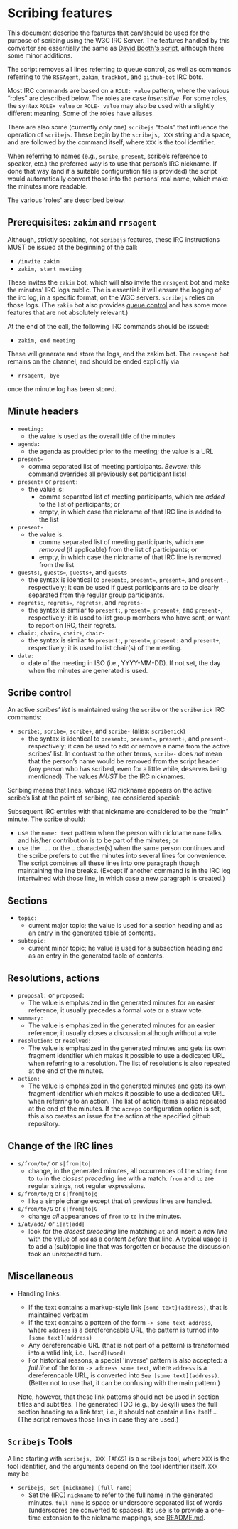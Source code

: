 # Scribing features

This document describe the features that can/should be used for the purpose of scribing using the W3C IRC Server. The features handled by this converter are essentially the same as [David Booth's script](https://dev.w3.org/2002/scribe/scribedoc.htm), although there some minor additions.

The script removes all lines referring to queue control, as well as commands referring to the `RSSAgent`, `zakim`, `trackbot`, and `github-bot` IRC bots.

Most IRC commands are based on a `ROLE: value` pattern, where the various “roles” are described below. The roles are case _insensitive_. For some roles, the syntax `ROLE+ value` or `ROLE- value` may also be used with a slightly different meaning. Some of the roles have aliases.

There are also some (currently only one) `scribejs` “tools” that influence the operation of `scribejs`. These begin by the `scribejs, XXX` string and a space, and are followed by the command itself, where `XXX` is the tool identifier.

When referring to names (e.g., `scribe`, `present`, scribe’s reference to speaker, etc.) the preferred way is to use that person’s IRC nickname. If done that way (and if a suitable configuration file is provided) the script would automatically convert those into the persons’ real name, which make the minutes more readable.

The various 'roles' are described below.

## Prerequisites: `zakim` and `rrsagent`

Although, strictly speaking, not `scribejs` features, these IRC instructions MUST be issued at the beginning of the call:

* `/invite zakim`
* `zakim, start meeting`

These invites the `zakim` bot, which will also invite the `rrsagent` bot and make the minutes' IRC logs public. The is essential: it will ensure the logging of the irc log, in a specific format, on the W3C servers. `scribejs` relies on those logs. (The `zakim` bot also provides [queue control](https://www.w3.org/2001/12/zakim-irc-bot.html) and has some more features that are not absolutely relevant.)

At the end of the call, the following IRC commands should be issued:

* `zakim, end meeting`

These will generate and store the logs, end the zakim bot. The `rssagent` bot remains on the channel, and should be ended explicitly via

* `rrsagent, bye`

once the minute log has been stored.

## Minute headers

* `meeting:`
    * the value is used as the overall title of the minutes
* `agenda:`
    * the agenda as provided prior to the meeting; the value is a URL
* `present=`
    * comma separated list of meeting participants. *Beware:* this command overrides all previously set participant lists!
* `present+` or `present:`
    * the value is:
        * comma separated list of meeting participants, which are *added* to the list of participants; or
        * empty, in which case the nickname of that IRC line is added to the list
* `present-`
    * the value is:
        * comma separated list of meeting participants, which are *removed* (if applicable) from the list of participants; or
        * empty, in which case the nickname of that IRC line is removed from the list
* `guests:`, `guests=`, `guests+`, and `guests-`
    * the syntax is identical to `present:`, `present=`, `present+`, and `present-`, respectively; it can be used if guest participants are to be clearly separated from the regular group participants.
* `regrets:`, `regrets=`, `regrets+`, and `regrets-`
    * the syntax is similar to  `present:`, `present=`, `present+`, and `present-`, respectively; it is used to list group members who have sent, or want to report on IRC, their regrets.
* `chair:`, `chair=`, `chair+`, `chair-`
    * the syntax is similar to  `present:`, `present=`,  `present:` and `present+`, respectively; it is used to list chair(s) of the meeting.
* `date:`
    * date of the meeting in ISO (i.e., YYYY-MM-DD). If not set, the day when the minutes are generated is used.

## Scribe control

An active _scribes’ list_ is maintained using the `scribe` or the `scribenick` IRC commands:

* `scribe:`, `scribe=`, `scribe+`, and `scribe-` (alias: `scribenick`)
    * the syntax is identical to `present:`, `present=`, `present+`, and `present-`, respectively; it can be used to add or remove a name from the active scribes’ list. In contrast to the other terms, `scribe-` does _not_ mean that the person’s name would be removed from the script header (any person who has scribed, even for a little while, deserves being mentioned). The values _MUST_ be the IRC nicknames.

Scribing means that lines, whose IRC nickname appears on the active scribe’s list at the point of scribing, are considered special:

Subsequent IRC entries with that nickname are considered to be the “main” minute. The scribe should:

* use the `name: text` pattern when the person with nickname `name` talks and his/her contribution is to be part of the minutes; or
* use the `...` or the `…` character(s) when the same person continues and the scribe prefers to cut the minutes into several lines for convenience. The script combines all these lines into one paragraph though maintaining the line breaks. (Except if another command is in the IRC log intertwined with those line, in which case a new paragraph is created.)

## Sections

* `topic:`
    * current major topic; the value is used for a section heading and as an entry in the generated table of contents.
* `subtopic:`
    * current minor topic; he value is used for a subsection heading and as an entry in the generated table of contents.

## Resolutions, actions

* `proposal:` or `proposed:`
    * The value is emphasized in the generated minutes for an easier reference; it usually precedes a formal vote or a straw vote.
* `summary:`
    * The value is emphasized in the generated minutes for an easier reference; it usually closes a discussion although without a vote.
* `resolution:` or `resolved:`
    * The value is emphasized in the generated minutes and gets its own fragment identifier which makes it possible to use a dedicated URL when referring to a resolution. The list of resolutions is also repeated at the end of the minutes.
* `action:`
    * The value is emphasized in the generated minutes and gets its own fragment identifier which makes it possible to use a dedicated URL when referring to an action. The list of action items is also repeated at the end of the minutes. If the `acrepo` configuration option is set, this also creates an issue for the action at the specified github repository.

## Change of the IRC lines

* `s/from/to/` or `s|from|to|`
    * change, in the generated minutes, all occurrences of the string `from` to `to` in the _closest preceding_ line with a match. `from` and `to` are regular strings, not regular expressions.
* `s/from/to/g` or `s|from|to|g`
    * like a simple change except that *all* previous lines are handled.
* `s/from/to/G` or `s|from|to|G`
    * change *all* appearances of `from` to `to` in the minutes.
* `i/at/add/` or `i|at|add|`
    * look for the _closest preceding_ line matching `at` and insert a *new line* with the value of `add` as a content *before* that line. A typical usage is to add a (sub)topic line that was forgotten or because the discussion took an unexpected turn.

## Miscellaneous

* Handling links:
    * If the text contains a markup-style link `[some text](address)`, that is maintained verbatim
    * If the text contains a pattern of the form `-> some text address`, where `address` is a dereferencable URL, the pattern is turned into `[some text](address)`
    * Any dereferencable URL (that is not part of a pattern) is transformed into a valid link, i.e., `[word](word)`
    * For historical reasons, a special 'inverse' pattern is also accepted: a _full line_ of the form `-> address some text`, where `address` is a dereferencable URL, is converted into `See [some text](address)`. (Better not to use that, it can be confusing with the main pattern.)

    Note, however, that these link patterns should not be used in section titles and subtitles. The generated TOC (e.g., by Jekyll) uses the full section heading as a link text, i.e., it should not contain a link itself... (The script removes those links in case they are used.)

## `Scribejs` Tools

A line starting with `scribejs, XXX [ARGS]` is a `scribejs` tool, where `XXX` is the tool identifier, and the arguments depend on the tool identifier itself. `XXX` may be

* `scribejs, set [nickname] [full name]`
    * Set the (IRC) `nickname` to refer to the full name in the generated minutes. `full name` is space or underscore separated list of words (underscores are converted to spaces). Its use is to provide a one-time extension to the nickname mappings, see [README.md](#nick).
